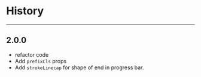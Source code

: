 # History

---

## 2.0.0

- refactor code
- Add `prefixCls` props
- Add `strokeLinecap` for shape of end in progress bar.
